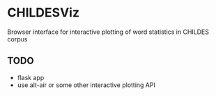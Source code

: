 # CHILDESViz
Browser interface for interactive plotting of word statistics in CHILDES corpus


## TODO 

* flask app
* use alt-air or some other interactive plotting API

